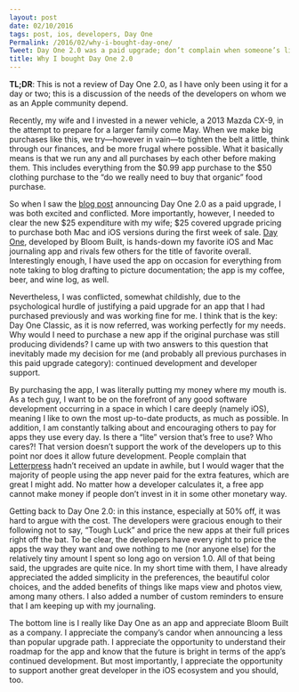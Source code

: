 ```yaml
---
layout: post
date: 02/10/2016
tags: post, ios, developers, Day One
Permalink: /2016/02/why-i-bought-day-one/
Tweet: Day One 2.0 was a paid upgrade; don’t complain when someone’s livelihood is at stake!
title: Why I bought Day One 2.0
---
```


**TL;DR**: This is not a review of Day One 2.0, as I have only been using it for a day or two; this is a discussion of the needs of the developers on whom we as an Apple community depend.

Recently, my wife and I invested in a newer vehicle, a 2013 Mazda CX-9, in the attempt to prepare for a larger family come May. When we make big purchases like this, we try—however in vain—to tighten the belt a little, think through our finances, and be more frugal where possible. What it basically means is that we run any and all purchases by each other before making them. This includes everything from the $0.99 app purchase to the $50 clothing purchase to the “do we really need to buy that organic” food purchase.

So when I saw the [blog post](http://dayoneapp.com/2016/01/introducing-day-one-2/) announcing Day One 2.0 as a paid upgrade, I was both excited and conflicted. More importantly, however, I needed to clear the new $25 expenditure with my wife; $25 covered upgrade pricing to purchase both Mac and iOS versions during the first week of sale. [Day One](http://dayoneapp.com), developed by Bloom Built, is hands-down my favorite iOS and Mac journaling app and rivals few others for the title of favorite overall. Interestingly enough, I have used the app on occasion for everything from note taking to blog drafting to picture documentation; the app is my coffee, beer, and wine log, as well.

Nevertheless, I was conflicted, somewhat childishly, due to the psychological hurdle of justifying a paid upgrade for an app that I had purchased previously and was working fine for me. I think that is the key: Day One Classic, as it is now referred, was working perfectly for my needs. Why would I need to purchase a new app if the original purchase was still producing dividends? I came up with two answers to this question that inevitably made my decision for me (and probably all previous purchases in this paid upgrade category): continued development and developer support.

By purchasing the app, I was literally putting my money where my mouth is. As a tech guy, I want to be on the forefront of any good software development occurring in a space in which I care deeply (namely iOS), meaning I like to own the most up-to-date products, as much as possible. In addition, I am constantly talking about and encouraging others to pay for apps they use every day. Is there a “lite” version that’s free to use? Who cares?! That version doesn’t support the work of the developers up to this point nor does it allow future development. People complain that [Letterpress](http://www.letterpressapp.com) hadn’t received an update in awhile, but I would wager that the majority of people using the app never paid for the extra features, which are great I might add. No matter how a developer calculates it, a free app cannot make money if people don’t invest in it in some other monetary way.

Getting back to Day One 2.0: in this instance, especially at 50% off, it was hard to argue with the cost. The developers were gracious enough to their following not to say, “Tough Luck” and price the new apps at their full prices right off the bat. To be clear, the developers have every right to price the apps the way they want and owe nothing to me (nor anyone else) for the relatively tiny amount I spent so long ago on version 1.0. All of that being said, the upgrades are quite nice. In my short time with them, I have already appreciated the added simplicity in the preferences, the beautiful color choices, and the added benefits of things like maps view and photos view, among many others. I also added a number of custom reminders to ensure that I am keeping up with my journaling.

The bottom line is I really like Day One as an app and appreciate Bloom Built as a company. I appreciate the company’s candor when announcing a less than popular upgrade path. I appreciate the opportunity to understand their roadmap for the app and know that the future is bright in terms of the app’s continued development. But most importantly, I appreciate the opportunity to support another great developer in the iOS ecosystem and you should, too.